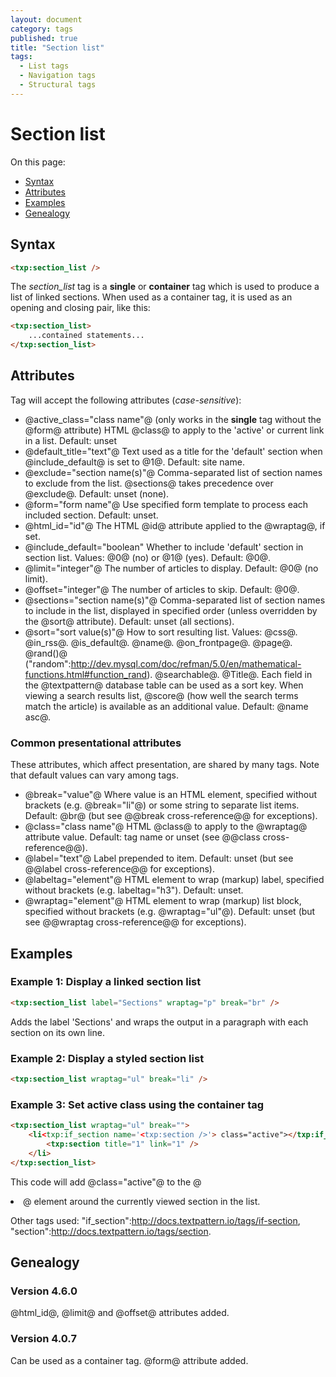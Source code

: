 ```yaml
---
layout: document
category: tags
published: true
title: "Section list"
tags:
  - List tags
  - Navigation tags
  - Structural tags
---
```


# Section list

On this page:

* [Syntax](#user-content-syntax)
* [Attributes](#user-content-attributes)
* [Examples](#user-content-examples)
* [Genealogy](#user-content-genealogy)

## Syntax

```html
<txp:section_list />
```

The *section_list* tag is a __single__ or __container__ tag which is used to produce a list of linked sections. When used as a container tag, it is used as an opening and closing pair, like this:

```html
<txp:section_list>
    ...contained statements...
</txp:section_list>
```

## Attributes

Tag will accept the following attributes (*case-sensitive*):

* @active_class="class name"@ (only works in the __single__ tag without the @form@ attribute)
HTML @class@ to apply to the 'active' or current link in a list.
Default: unset
* @default_title="text"@
Text used as a title for the 'default' section when @include_default@ is set to @1@.
Default: site name.
* @exclude="section name(s)"@
Comma-separated list of section names to exclude from the list. @sections@ takes precedence over @exclude@.
Default: unset (none).
* @form="form name"@
Use specified form template to process each included section.
Default: unset.
* @html_id="id"@
The HTML @id@ attribute applied to the @wraptag@, if set.
* @include_default="boolean"
Whether to include 'default' section in section list.
Values: @0@ (no) or @1@ (yes).
Default: @0@.
* @limit="integer"@
The number of articles to display.
Default: @0@ (no limit).
* @offset="integer"@
The number of articles to skip.
Default: @0@.
* @sections="section name(s)"@
Comma-separated list of section names to include in the list, displayed in specified order (unless overridden by the @sort@ attribute).
Default: unset (all sections).
* @sort="sort value(s)"@
How to sort resulting list.
Values:
@css@.
@in_rss@.
@is_default@.
@name@.
@on_frontpage@.
@page@.
@rand()@ ("random":http://dev.mysql.com/doc/refman/5.0/en/mathematical-functions.html#function_rand).
@searchable@.
@Title@.
Each field in the @textpattern@ database table can be used as a sort key.
When viewing a search results list, @score@ (how well the search terms match the article) is available as an additional value.
Default: @name asc@.

### Common presentational attributes

These attributes, which affect presentation, are shared by many tags. Note that default values can vary among tags.

* @break="value"@
Where value is an HTML element, specified without brackets (e.g. @break="li"@) or some string to separate list items.
Default: @br@ (but see @@break cross-reference@@ for exceptions).
* @class="class name"@
HTML @class@ to apply to the @wraptag@ attribute value.
Default: tag name or unset (see @@class cross-reference@@).
* @label="text"@
Label prepended to item.
Default: unset (but see @@label cross-reference@@ for exceptions).
* @labeltag="element"@
HTML element to wrap (markup) label, specified without brackets (e.g. labeltag="h3").
Default: unset.
* @wraptag="element"@
HTML element to wrap (markup) list block, specified without brackets (e.g. @wraptag="ul"@).
Default: unset (but see @@wraptag cross-reference@@ for exceptions).

## Examples

### Example 1: Display a linked section list

```html
<txp:section_list label="Sections" wraptag="p" break="br" />
```

Adds the label 'Sections' and wraps the output in a paragraph with each section on its own line.

### Example 2: Display a styled section list

```html
<txp:section_list wraptag="ul" break="li" />
```

### Example 3: Set active class using the container tag

```html
<txp:section_list wraptag="ul" break="">
    <li<txp:if_section name='<txp:section />'> class="active"></txp:if_section>>
        <txp:section title="1" link="1" />
    </li>
</txp:section_list>
```

This code will add @class="active"@ to the @<li>@ element around the currently viewed section in the list.

Other tags used: "if_section":http://docs.textpattern.io/tags/if-section, "section":http://docs.textpattern.io/tags/section.

## Genealogy

### Version 4.6.0

@html_id@, @limit@ and @offset@ attributes added.

### Version 4.0.7

Can be used as a container tag.
@form@ attribute added.
